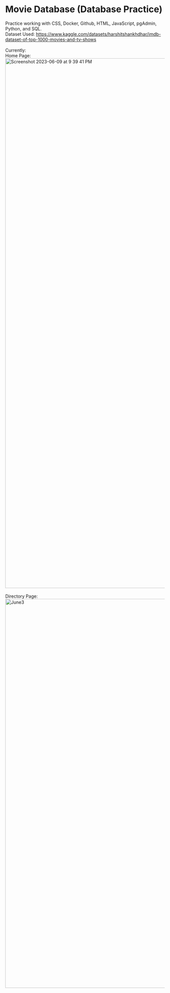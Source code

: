 # Movie Database (Database Practice)
Practice working with CSS, Docker, Github, HTML, JavaScript, pgAdmin, Python, and SQL. 
<br>Dataset Used: https://www.kaggle.com/datasets/harshitshankhdhar/imdb-dataset-of-top-1000-movies-and-tv-shows 
<br>
<br> Currently:
<br>
Home Page:
<img width="1675" alt="Screenshot 2023-06-09 at 9 39 41 PM" src="https://github.com/orangepulpsucks/MovieDatabasePrac/assets/42681894/a5f359ac-3982-4c19-8ad9-402ae0e10d72">
<br>
<br>
Directory Page:
<img width="1230" alt="June3" src="https://github.com/orangepulpsucks/MovieDatabasePrac/assets/42681894/f113a78f-a1a6-4116-b764-fa725d77e1cf">

